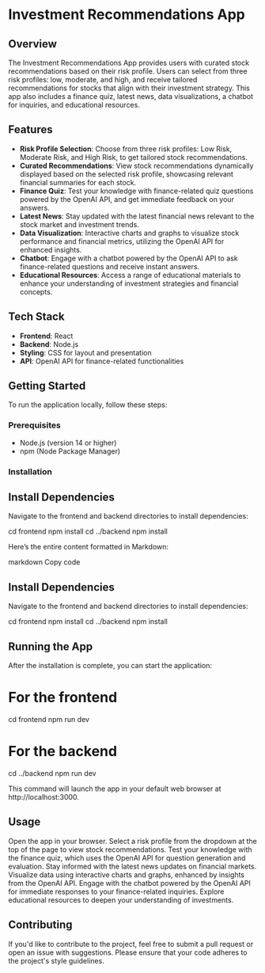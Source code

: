 # Investment Recommendations App

## Overview

The Investment Recommendations App provides users with curated stock recommendations based on their risk profile. Users can select from three risk profiles: low, moderate, and high, and receive tailored recommendations for stocks that align with their investment strategy. This app also includes a finance quiz, latest news, data visualizations, a chatbot for inquiries, and educational resources.

## Features

- **Risk Profile Selection**: Choose from three risk profiles: Low Risk, Moderate Risk, and High Risk, to get tailored stock recommendations.
- **Curated Recommendations**: View stock recommendations dynamically displayed based on the selected risk profile, showcasing relevant financial summaries for each stock.
- **Finance Quiz**: Test your knowledge with finance-related quiz questions powered by the OpenAI API, and get immediate feedback on your answers.
- **Latest News**: Stay updated with the latest financial news relevant to the stock market and investment trends.
- **Data Visualization**: Interactive charts and graphs to visualize stock performance and financial metrics, utilizing the OpenAI API for enhanced insights.
- **Chatbot**: Engage with a chatbot powered by the OpenAI API to ask finance-related questions and receive instant answers.
- **Educational Resources**: Access a range of educational materials to enhance your understanding of investment strategies and financial concepts.

## Tech Stack

- **Frontend**: React
- **Backend**: Node.js
- **Styling**: CSS for layout and presentation
- **API**: OpenAI API for finance-related functionalities

## Getting Started

To run the application locally, follow these steps:

### Prerequisites

- Node.js (version 14 or higher)
- npm (Node Package Manager)

### Installation
## Install Dependencies

Navigate to the frontend and backend directories to install dependencies:

cd frontend
npm install
cd ../backend
npm install


Here’s the entire content formatted in Markdown:

markdown
Copy code
## Install Dependencies

Navigate to the frontend and backend directories to install dependencies:

cd frontend
npm install
cd ../backend
npm install

## Running the App
After the installation is complete, you can start the application:

# For the frontend
cd frontend
npm run dev

# For the backend
cd ../backend
npm run dev

This command will launch the app in your default web browser at http://localhost:3000.

## Usage
Open the app in your browser.
Select a risk profile from the dropdown at the top of the page to view stock recommendations.
Test your knowledge with the finance quiz, which uses the OpenAI API for question generation and evaluation.
Stay informed with the latest news updates on financial markets.
Visualize data using interactive charts and graphs, enhanced by insights from the OpenAI API.
Engage with the chatbot powered by the OpenAI API for immediate responses to your finance-related inquiries.
Explore educational resources to deepen your understanding of investments.

## Contributing
If you'd like to contribute to the project, feel free to submit a pull request or open an issue with suggestions. Please ensure that your code adheres to the project's style guidelines.

